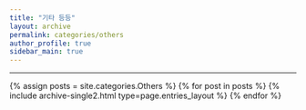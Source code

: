 ```yaml
---
title: "기타 등등"
layout: archive
permalink: categories/others
author_profile: true
sidebar_main: true
---
```


<!-- 공백이 포함되어 있는 카테고리 이름의 경우 site.categories['a b c'] 이런식으로! -->

***

{% assign posts = site.categories.Others %}
{% for post in posts %} {% include archive-single2.html type=page.entries_layout %} {% endfor %}